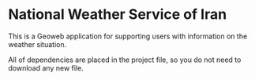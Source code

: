 # National Weather Service of Iran

This is a Geoweb application for supporting users with information on the weather situation.

All of dependencies are placed in the project file, so you do not need to download any new file.
